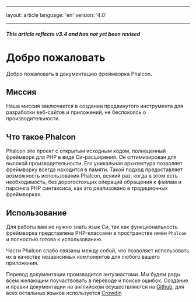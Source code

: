 * * *

layout: article language: 'en' version: '4.0'

* * *

<h5 class="alert alert-warning">This article reflects v3.4 and has not yet been revised</h5>

# Добро пожаловать

Добро пожаловать в документацию фреймворка Phalcon.

## Миссия

Наша миссия заключается в создании продвинутого инструмента для разработки веб-сайтов и приложений, не беспокоясь о производительности.

## Что такое Phalcon

Phalcon это проект с открытым исходным кодом, полноценный фреймворк для PHP в виде Cи-расширения. Он оптимизирован для высокой производительности. Его уникальная архитектура позволяет фреймворку всегда находится в памяти. Такой подход предоставляет возможность использования Phalcon, всякий раз, когда в этом есть необходимость, без дорогостоящих операций обращения к файлам и парсинга PHP синтаксиса, как это реализовано в традиционных фреймворках.

## Использование

Для работы вам не нужно знать язык Cи, так как функциональность фреймворка представлена PHP-классами в пространстве имён `Phalcon` и полностью готова к использованию.

Части Phalcon слабо связаны между собой, что позволяет использовать их в качестве независимых компонентов для любого вашего приложения.

<div class="alert alert-danger">
    <p>
        Перевод документации производится энтузиастами. Мы будем рады всем желающим поучаствовать в переводе и поиске ошибок. Создание и правки документации на английском осуществляются на <a href="https://github.com/phalcon/docs">Github</a>, для всех остальных языков используется <a href="https://crowdin.com/project/phalcon-documentation">Crowdin</a>
    </p>
</div>
